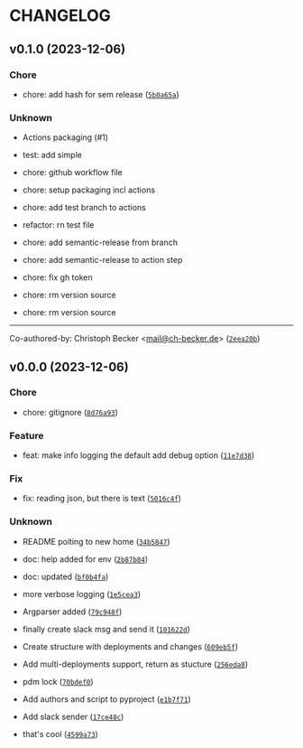 # CHANGELOG



## v0.1.0 (2023-12-06)

### Chore

* chore: add hash for sem release ([`5b0a65a`](https://github.com/ExB-Group/gitlab-deployment-changelog/commit/5b0a65a97c239243126b88a30194a8888946ff43))

### Unknown

* Actions packaging (#1)

* test: add simple

* chore: github workflow file

* chore: setup packaging incl actions

* chore: add test branch to actions

* refactor: rn test file

* chore: add semantic-release from branch

* chore: add semantic-release to action step

* chore: fix gh token

* chore: rm version source

* chore: rm version source

---------

Co-authored-by: Christoph Becker &lt;mail@ch-becker.de&gt; ([`2eea20b`](https://github.com/ExB-Group/gitlab-deployment-changelog/commit/2eea20b151ee2bda6809e0932c8595d349a84ea8))


## v0.0.0 (2023-12-06)

### Chore

* chore: gitignore ([`8d76a93`](https://github.com/ExB-Group/gitlab-deployment-changelog/commit/8d76a93c4531a982bf6a0a24cc4c5eedeb02581a))

### Feature

* feat: make info logging the default add debug option ([`11e7d38`](https://github.com/ExB-Group/gitlab-deployment-changelog/commit/11e7d3800cd4b2e0701ed62e0e05c2f8f7fccdbd))

### Fix

* fix: reading json, but there is text ([`5016c4f`](https://github.com/ExB-Group/gitlab-deployment-changelog/commit/5016c4f18f7b13deaa041b99ae2a80d89c8e39f0))

### Unknown

* README poiting to new home ([`34b5847`](https://github.com/ExB-Group/gitlab-deployment-changelog/commit/34b58478dc7e39f098f92e26e37cb37e5c8c75b8))

* doc: help added for env ([`2b87b84`](https://github.com/ExB-Group/gitlab-deployment-changelog/commit/2b87b8494fd9d6daef9900ced2192aa5894004cb))

* doc: updated ([`bf0b4fa`](https://github.com/ExB-Group/gitlab-deployment-changelog/commit/bf0b4fa7862d62e2c5901a8262d1d97f1505730c))

* more verbose logging ([`1e5cea3`](https://github.com/ExB-Group/gitlab-deployment-changelog/commit/1e5cea39a528fdd4c24c95e05a8053bf5f4e166f))

* Argparser added ([`79c948f`](https://github.com/ExB-Group/gitlab-deployment-changelog/commit/79c948f867a73a3a61e80d748a01347eb05e2826))

* finally create slack msg and send it ([`101622d`](https://github.com/ExB-Group/gitlab-deployment-changelog/commit/101622d05646f0d081b21039f7dde8eb9bb12a4e))

* Create structure with deployments and changes ([`609eb5f`](https://github.com/ExB-Group/gitlab-deployment-changelog/commit/609eb5fbb7ba3aa0b44b58186d8025fd8aa94bc8))

* Add multi-deployments support, return as stucture ([`256eda8`](https://github.com/ExB-Group/gitlab-deployment-changelog/commit/256eda82e211ecb4740bd67f291e1ac8956781dc))

* pdm lock ([`70bdef0`](https://github.com/ExB-Group/gitlab-deployment-changelog/commit/70bdef020b6f3c594ff715f4128406032eabc9dd))

* Add authors and script to pyproject ([`e1b7f71`](https://github.com/ExB-Group/gitlab-deployment-changelog/commit/e1b7f71a4bdbc4b2085261f975abd3f0095a0cde))

* Add slack sender ([`17ce48c`](https://github.com/ExB-Group/gitlab-deployment-changelog/commit/17ce48c2d694691d1f4281b693014eb0f66110ad))

* that&#39;s cool ([`4599a73`](https://github.com/ExB-Group/gitlab-deployment-changelog/commit/4599a73bf4bd5e61891be16a0492577c26c32c7c))
